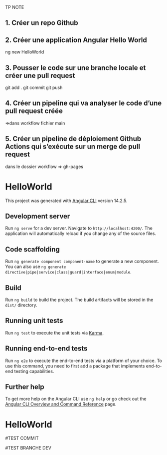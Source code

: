 TP NOTE


## 1. Créer un repo Github

## 2. Créer une application Angular Hello World
ng new HelloWorld

## 3. Pousser le code sur une branche locale et créer une pull request
git add . 
git commit
git push

## 4. Créer un pipeline qui va analyser le code d’une pull request créée
=>dans workflow fichier main

## 5. Créer un pipeline de déploiement Github Actions qui s’exécute sur un merge de pull request
dans le dossier workflow => gh-pages












# HelloWorld

This project was generated with [Angular CLI](https://github.com/angular/angular-cli) version 14.2.5.

## Development server

Run `ng serve` for a dev server. Navigate to `http://localhost:4200/`. The application will automatically reload if you change any of the source files.

## Code scaffolding

Run `ng generate component component-name` to generate a new component. You can also use `ng generate directive|pipe|service|class|guard|interface|enum|module`.

## Build

Run `ng build` to build the project. The build artifacts will be stored in the `dist/` directory.

## Running unit tests

Run `ng test` to execute the unit tests via [Karma](https://karma-runner.github.io).

## Running end-to-end tests

Run `ng e2e` to execute the end-to-end tests via a platform of your choice. To use this command, you need to first add a package that implements end-to-end testing capabilities.

## Further help

To get more help on the Angular CLI use `ng help` or go check out the [Angular CLI Overview and Command Reference](https://angular.io/cli) page.
# HelloWorld


#TEST COMMIT

#TEST BRANCHE DEV

